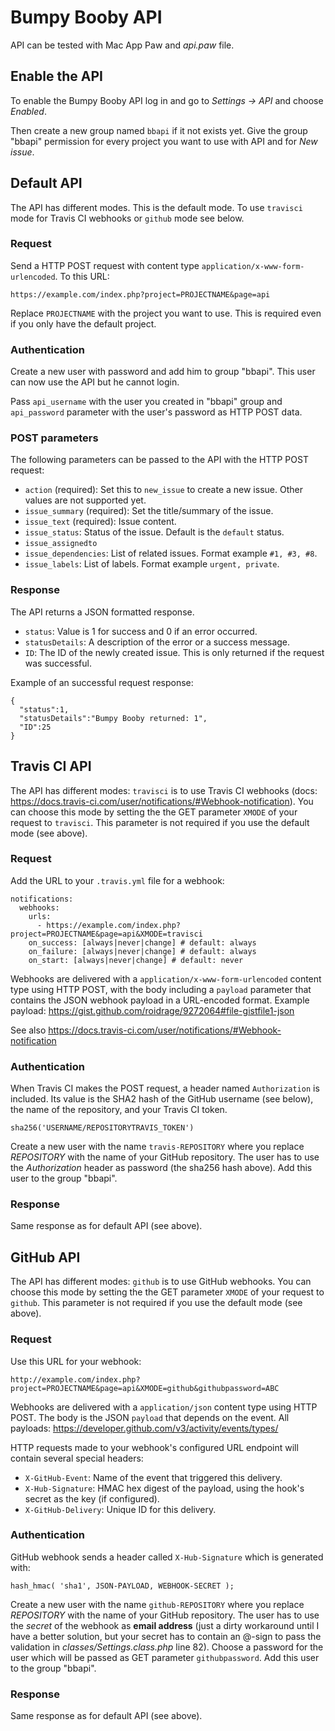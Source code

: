 # Bumpy Booby API

API can be tested with Mac App Paw and *api.paw* file.

## Enable the API

To enable the Bumpy Booby API log in and go to *Settings -> API* and choose *Enabled*.

Then create a new group named `bbapi` if it not exists yet.
Give the group "bbapi" permission for every project you want to use with API and for *New issue*.





## Default API

The API has different modes. This is the default mode. To use `travisci` mode for Travis CI webhooks or `github` mode see below. 

### Request

Send a HTTP POST request with content type `application/x-www-form-urlencoded`. To this URL:

```
https://example.com/index.php?project=PROJECTNAME&page=api
```

Replace `PROJECTNAME` with the project you want to use. This is required even if you only have the default project.

### Authentication

Create a new user with password and add him to group "bbapi". This user can now use the API but he cannot login.

Pass `api_username` with the user you created in "bbapi" group and `api_password` parameter with the user's password as HTTP POST data.

### POST parameters

The following parameters can be passed to the API with the HTTP POST request:

 * `action` (required): Set this to `new_issue` to create a new issue. Other values are not supported yet.
 * `issue_summary` (required): Set the title/summary of the issue.
 * `issue_text` (required): Issue content.
 * `issue_status`: Status of the issue. Default is the `default` status.
 * `issue_assignedto`
 * `issue_dependencies`: List of related issues. Format example `#1, #3, #8`.
 * `issue_labels`: List of labels. Format example `urgent, private`.

### Response

The API returns a JSON formatted response.

 * `status`: Value is 1 for success and 0 if an error occurred.
 * `statusDetails`: A description of the error or a success message.
 * `ID`: The ID of the newly created issue. This is only returned if the request was successful.

Example of an successful request response:

```
{
  "status":1,
  "statusDetails":"Bumpy Booby returned: 1",
  "ID":25
}
```




## Travis CI API

The API has different modes: `travisci` is to use Travis CI webhooks (docs: <https://docs.travis-ci.com/user/notifications/#Webhook-notification>). 
You can choose this mode by setting the the GET parameter `XMODE` of your request to `travisci`. This parameter is not required if you use the default mode (see above).

### Request

Add the URL to your `.travis.yml` file for a webhook:

```
notifications:
  webhooks:
    urls:
      - https://example.com/index.php?project=PROJECTNAME&page=api&XMODE=travisci
    on_success: [always|never|change] # default: always
    on_failure: [always|never|change] # default: always
    on_start: [always|never|change] # default: never
```

Webhooks are delivered with a `application/x-www-form-urlencoded` content type using HTTP POST, with the body including a `payload` parameter that contains the JSON webhook payload in a URL-encoded format.
Example payload: <https://gist.github.com/roidrage/9272064#file-gistfile1-json>

See also <https://docs.travis-ci.com/user/notifications/#Webhook-notification>

### Authentication

When Travis CI makes the POST request, a header named `Authorization` is included. Its value is the SHA2 hash of the GitHub username (see below), the name of the repository, and your Travis CI token.

```
sha256('USERNAME/REPOSITORYTRAVIS_TOKEN')
```

Create a new user with the name `travis-REPOSITORY` where you replace *REPOSITORY* with the name of your GitHub repository. 
The user has to use the *Authorization* header as password (the sha256 hash above).
Add this user to the group "bbapi".

### Response

Same response as for default API (see above).




## GitHub API

The API has different modes: `github` is to use GitHub webhooks.
You can choose this mode by setting the the GET parameter `XMODE` of your request to `github`. This parameter is not required if you use the default mode (see above).

### Request

Use this URL for your webhook:

```
http://example.com/index.php?project=PROJECTNAME&page=api&XMODE=github&githubpassword=ABC
```

Webhooks are delivered with a `application/json` content type using HTTP POST. The body is the JSON `payload` that depends on the event.
All payloads: <https://developer.github.com/v3/activity/events/types/>

HTTP requests made to your webhook's configured URL endpoint will contain several special headers:

 * `X-GitHub-Event`: Name of the event that triggered this delivery.
 * `X-Hub-Signature`: HMAC hex digest of the payload, using the hook's secret as the key (if configured).
 * `X-GitHub-Delivery`: Unique ID for this delivery.


### Authentication

GitHub webhook sends a header called `X-Hub-Signature` which is generated with:

```
hash_hmac( 'sha1', JSON-PAYLOAD, WEBHOOK-SECRET );
```

Create a new user with the name `github-REPOSITORY` where you replace *REPOSITORY* with the name of your GitHub repository. 
The user has to use the *secret* of the webhook as **email address** (just a dirty workaround until I have a better solution, but your secret has to contain an @-sign to pass the validation in *classes/Settings.class.php* line 82). Choose a password for the user which will be passed as GET parameter `githubpassword`.
Add this user to the group "bbapi".

### Response

Same response as for default API (see above).
